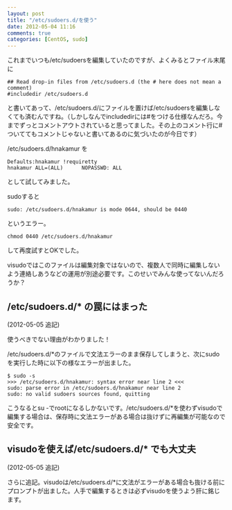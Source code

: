```yaml
---
layout: post
title: "/etc/sudoers.d/を使う"
date: 2012-05-04 11:16
comments: true
categories: [CentOS, sudo]
---
```

これまでいつも/etc/sudoersを編集していたのですが、よくみるとファイル末尾に

```
## Read drop-in files from /etc/sudoers.d (the # here does not mean a comment)
#includedir /etc/sudoers.d
```

と書いてあって、/etc/sudoers.d/にファイルを置けば/etc/sudoersを編集しなくても済むんですね。（しかしなんでincludedirには#をつける仕様なんだろ。今までずっとコメントアウトされていると思ってました。その上のコメント行に#ついててもコメントじゃないと書いてあるのに気づいたのが今日です）

/etc/sudoers.d/hnakamur を
```
Defaults:hnakamur !requiretty
hnakamur ALL=(ALL)      NOPASSWD: ALL
```
として試してみました。

sudoすると
```
sudo: /etc/sudoers.d/hnakamur is mode 0644, should be 0440
```
というエラー。

```
chmod 0440 /etc/sudoers.d/hnakamur
```
して再度試すとOKでした。

visudoではこのファイルは編集対象ではないので、複数人で同時に編集しないよう連絡しあうなどの運用が別途必要です。このせいでみんな使ってないんだろうか？

## /etc/sudoers.d/\* の罠にはまった
(2012-05-05 追記)

使うべきでない理由がわかりました！

/etc/sudoers.d/*のファイルで文法エラーのまま保存してしまうと、次にsudoを実行した時に以下の様なエラーが出ました。

```
$ sudo -s
>>> /etc/sudoers.d/hnakamur: syntax error near line 2 <<<
sudo: parse error in /etc/sudoers.d/hnakamur near line 2
sudo: no valid sudoers sources found, quitting
```

こうなるとsu -でrootになるしかないです。/etc/sudoers.d/*を使わずvisudoで編集する場合は、保存時に文法エラーがある場合は抜けずに再編集が可能なので安全です。

## visudoを使えば/etc/sudoers.d/\* でも大丈夫
(2012-05-05 追記)

さらに追記。visudoは/etc/sudoers.d/*に文法がエラーがある場合も抜ける前にプロンプトが出ました。人手で編集するときは必ずvisudoを使うよう肝に銘じます。
